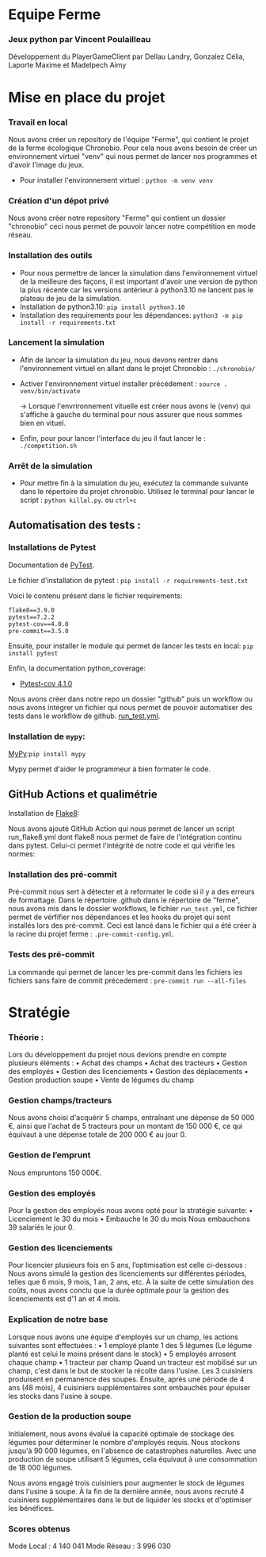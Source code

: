# Equipe Ferme

### Jeux python par Vincent Poulailleau
Développement du PlayerGameClient par Dellau Landry, Gonzalez Célia, Laporte Maxime et Madelpech Aimy

# Mise en place du projet
### Travail en local

Nous avons créer un repository de l'équipe "Ferme", qui contient le projet de la ferme écologique Chronobio.
Pour cela nous avons besoin de créer un environnement virtuel "venv" qui nous permet de lancer nos programmes et d'avoir l'image du jeux.

- Pour installer l'environnement virtuel : `python -m venv venv`

### Création d'un dépot privé

Nous avons créer notre repository "Ferme" qui contient un dossier "chronobio" ceci nous permet de pouvoir lancer notre compétition en mode réseau.

### Installation des outils
- Pour nous permettre de lancer la simulation dans l'environnement virtuel de la meilleure des façons, il est important d'avoir une version de python la plus récente car les versions antérieur à python3.10 ne lancent pas le plateau de jeu de la simulation.
- Installation de python3.10: `pip install python3.10`
- Installation des requirements pour les dépendances: `python3 -m pip install -r requirements.txt`

### Lancement la simulation

- Afin de lancer la simulation du jeu, nous devons rentrer dans l'environnement virtuel en allant dans le projet Chronobio : `./chronobio/`

- Activer l'environnement virtuel installer précédement : `source . venv/bin/activate`

    -> Lorsque l'envrironnement vituelle est créer nous avons le (venv) qui s'affiche à gauche du terminal pour nous assurer que nous sommes bien en vituel.

- Enfin, pour pour lancer l'interface du jeu il faut lancer le : `./competition.sh`

### Arrêt de la simulation
- Pour mettre fin à la simulation du jeu, exécutez la commande suivante dans le répertoire du projet chronobio. Utilisez le terminal pour lancer le script : `python killal.py`.
ou
`ctrl+c`

## Automatisation des tests :

### Installations de Pytest

Documentation de [PyTest](https://pypi.org/project/pytest/).

Le fichier d'installation de pytest :
`pip install -r requirements-test.txt`

Voici le contenu présent dans le fichier requirements:
```
flake8==3.9.0
pytest==7.2.2
pytest-cov==4.0.0
pre-commit==3.5.0
```

Ensuite, pour installer le module qui permet de lancer les tests en local:
`pip install pytest`

Enfin, la documentation python_coverage:

- [Pytest-cov 4.1.0 ](https://pypi.org/project/pytest-cov/)

Nous avons créer dans notre repo un dossier "github" puis un workflow ou nous avons intégrer un fichier qui nous permet de pouvoir automatiser des tests dans le workflow de github.
[run_test.yml](/.github/workflows/run_test.yml).



### Installation de `mypy`:

[MyPy](https://pypi.org/project/mypy/):`pip install mypy`

Mypy permet d'aider le programmeur à bien formater le code.

##  GitHub Actions et qualimétrie

Installation de [Flake8](https://flake8.pycqa.org/en/latest/):

Nous avons ajouté GitHub Action qui nous permet de lancer un script run_flake8.yml dont flake8 nous permet de faire de l'intégration continu dans pytest.
Celui-ci permet l'intégrité de notre code et qui vérifie les normes:


### Installation des pré-commit
Pré-commit nous sert à détecter et à reformater le code si il y a des erreurs de formattage.
Dans le répertoire .github dans le répertoire de "ferme", nous avons mis dans le dossier workflows, le fichier `run_test.yml`, ce fichier permet de vérfifier nos dépendances et les hooks du projet qui sont installés lors des pré-commit.
Ceci est lancé dans le fichier qui a été créer à la racine du projet ferme : `.pre-commit-config.yml`.

### Tests des pré-commit

La commande qui permet de lancer les pre-commit dans les fichiers les fichiers sans faire de commit précedement : `pre-commit run --all-files`


# Stratégie

### Théorie :

Lors du développement du projet nous devions prendre en compte plusieurs éléments :
• Achat des champs 
• Achat des tracteurs 
• Gestion des employés 
• Gestion des licenciements 
• Gestion des déplacements 
• Gestion production soupe 
• Vente de légumes du champ

### Gestion champs/tracteurs
Nous avons choisi d'acquérir 5 champs, entraînant une dépense de 50 000 €, ainsi que l'achat de 5 tracteurs pour un montant de 150 000 €, ce qui équivaut à une dépense totale de 200 000 € au jour 0.

### Gestion de l’emprunt
Nous empruntons 150 000€.

### Gestion des employés
Pour la gestion des employés nous avons opté pour la stratégie suivante:
• Licenciement le 30 du mois
• Embauche le 30 du mois
Nous embauchons 39 salariés le jour 0.

### Gestion des licenciements
Pour licencier plusieurs fois en 5 ans, l’optimisation est celle ci-dessous :
Nous avons simulé la gestion des licenciements sur différentes périodes, telles que 6 mois, 9 mois, 1 an, 2 ans, etc. À la suite de cette simulation des coûts, nous avons conclu que la durée optimale pour la gestion des licenciements est d'1 an et 4 mois.

### Explication de notre base
Lorsque nous avons une équipe d'employés sur un champ, les actions suivantes sont effectuées :
• 1 employé plante 1 des 5 légumes (Le légume planté est celui le moins présent dans le stock)
• 5 employés arrosent chaque champ 
• 1 tracteur par champ
Quand un tracteur est mobilisé sur un champ, c'est dans le but de stocker la récolte dans l'usine. Les 3 cuisiniers produisent en permanence des soupes. Ensuite, après une période de 4 ans (48 mois), 4 cuisiniers supplémentaires sont embauchés pour épuiser les stocks dans l'usine à soupe.

### Gestion de la production soupe
Initialement, nous avons évalué la capacité optimale de stockage des légumes pour déterminer le nombre d'employés requis. Nous stockons jusqu'à 90 000 légumes, en l'absence de catastrophes naturelles. Avec une production de soupe utilisant 5 légumes, cela équivaut à une consommation de 18 000 légumes.

Nous avons engagé trois cuisiniers pour augmenter le stock de légumes dans l'usine à soupe. À la fin de la dernière année, nous avons recruté 4 cuisiniers supplémentaires dans le but de liquider les stocks et d'optimiser les bénéfices.

### Scores obtenus
Mode Local : 4 140 041
Mode Réseau : 3 996 030
